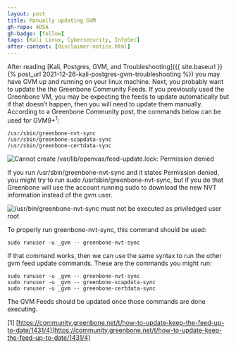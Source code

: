 ```yaml
---
layout: post
title: Manually updating GVM
gh-repo: 4D5A
gh-badge: [follow]
tags: [Kali Linux, Cybersecurity, InfoSec]
after-content: [disclaimer-notice.html]
---
```

After reading [Kali, Postgres, GVM, and Troubleshooting]({{ site.baseurl }}{% post_url 2021-12-26-kali-postgres-gvm-troubleshooting %}) you may have GVM up and running on your linux machine. Next, you probably want to update the the Greenbone Community Feeds. If you previously used the Greenbone VM, you may be expecting the feeds to update automatically but if that doesn’t happen, then you will need to update them manually. According to a Greenbone Community post, the commands below can be used for GVM9+<sup>1</sup>:

~~~
/usr/sbin/greenbone-nvt-sync
/usr/sbin/greenbone-scapdata-sync
/usr/sbin/greenbone-certdata-sync
~~~

<img src="{{ 'assets/img/2022-01-22-manually-updating-gvm/greenbone-nvt-sync-permission-denied.png' | relative_url }}" alt='Cannot create /var/lib/openvas/feed-update.lock: Permission denied' />

If you run /usr/sbin/greenbone-nvt-sync and it states Permission denied, you might try to run sudo /usr/sbin/greenbone-nvt-sync, but if you do that Greenbone will use the account running sudo to download the new NVT information instead of the gvm user.

<img src="{{ 'assets/img/2022-01-22-manually-updating-gvm/greenbone-nvt-sync-must-not-be-executed-as-privileged-user-root.png' | relative_url }}" alt='/usr/bin/greenbone-nvt-sync must not be executed as priviledged user root' />

To properly run greenbone-nvt-sync, this command should be used:

~~~
sudo runuser -u _gvm -- greenbone-nvt-sync
~~~

If that command works, then we can use the same syntax to run the other gvm feed update commands. These are the commands you might run:

~~~
sudo runuser -u _gvm -- greenbone-nvt-sync
sudo runuser -u _gvm -- greenbone-scapdata-sync
sudo runuser -u _gvm -- greenbone-certdata-sync
~~~

The GVM Feeds should be updated once those commands are done executing.

[1] [https://community.greenbone.net/t/how-to-update-keep-the-feed-up-to-date/1431/4](https://community.greenbone.net/t/how-to-update-keep-the-feed-up-to-date/1431/4)